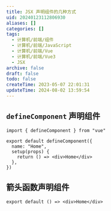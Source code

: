 ```yaml
---
title: JSX 声明组件的几种方式
uid: 20240123112806930
aliases: []
categories: []
tags:
  - 计算机/前端/组件
  - 计算机/前端/JavaScript
  - 计算机/前端/Vue
  - 计算机/前端/Vue3
  - JSX
archive: false
draft: false
todo: false
createTime: 2023-05-07 22:01:31
updateTime: 2024-08-02 13:59:54
---
```


## `defineComponent` 声明组件

```tsx
import { defineComponent } from "vue"

export default defineComponent({
  name: "Home",
  setup(props) {
    return () => <div>Home</div>
  },
})
```

## 箭头函数声明组件

```tsx
export default () => <div>Home</div>
```
